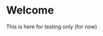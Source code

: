 # Welcome

This is here for testing only (for now)

<!---
kc-king-af/kc-king-af is a ✨ special ✨ repository because its `README.md` (this file) appears on your GitHub profile.
You can click the Preview link to take a look at your changes.
--->

